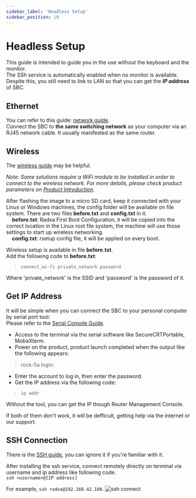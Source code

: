 ```yaml
---
sidebar_label: 'Headless Setup'
sidebar_position: 10
---
```


# Headless Setup

This guide is intended to guide you in the use without the keyboard and the monitor.  
The SSh service is automatically enabled when no monitor is available. Despite this, you still need to link to LAN so that you can get the ***IP address*** of SBC.

## Ethernet

You can refer to this guide: [network guide](network).  
Connect the SBC to **the same switching network** as your computer via an RJ45 network cable. It usually manifested as the same router.

## Wireless

The [wireless guide](network) may be helpful.

*Note: Some solutions require a WiFi module to be installed in order to connect to the wireless network. For more details, please check product parameters on [Product Introduction](https://radxa.com/product).*

After flashing the image to a micro SD card, keep it connected with your Linux or Windows machines, the config folder will be available on file system. There are two files	**before.txt** and **config.txt** in it.  
&nbsp;&nbsp;&nbsp;&nbsp;**before.txt**: Radxa First Boot Configuration, it will be copied into the correct location in the Linux root file system, the machine will use those settings to start up wireless networking.  
&nbsp;&nbsp;&nbsp;&nbsp;**config.txt**: rsetup config file, it will be applied on every boot.

Wireless setup is available in file **before.txt**.  
Add the following code to **before.txt**:  
>`connect_wi-fi private_network password`  

Where 'private_network' is the SSID and 'password' is the password of it.  


## Get IP Address

It will be simple when you can connect the SBC to your personal computer by serial port tool:  
Please refer to the [Serial Console Guide](https://wiki.radxa.com/Rock5/dev/serial-console).  
- Access to the terminal via the serial software like SecureCRTPortable, MobaXterm.
- Power on the product, product launch completed when the output like the following appears:  
>rock-5a login:
- Enter the account to log in, then enter the password.  
- Get the IP address via the following code:
>`ip addr`

Without the tool, you can get the IP though Router Management Console. 

If both of them don't work, it will be defficult, getting help via the internet or our support.

## SSH Connection

There is the [SSH guide](remote-login), you can ignore it if you're familiar with it.  

After installing the ssh service, connect remotely directly on terminal via username and ip address like following code.  
`ssh <username>@[IP address]` 

For example, `ssh radxa@192.168.42.100`.
![ssh connect](/img/configuration/ssh_connect.webp)

